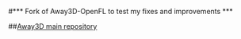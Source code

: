 #*** Fork of Away3D-OpenFL to test my fixes and improvements ***

##[Away3D main repository](https://github.com/away3d/away3d-core-openfl)